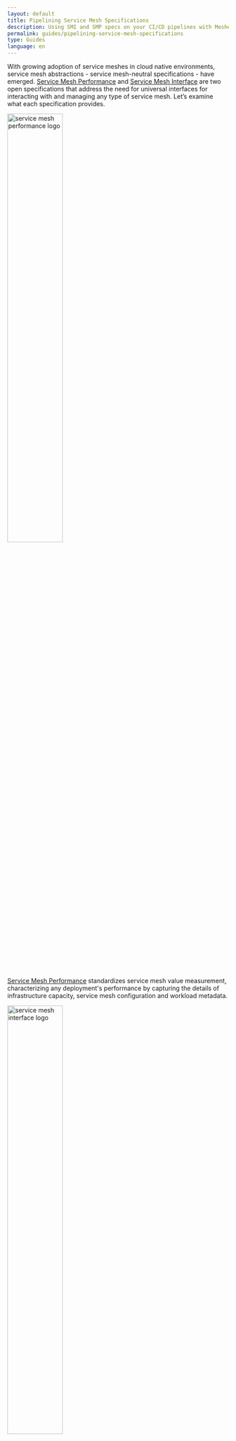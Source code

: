 ```yaml
---
layout: default
title: Pipelining Service Mesh Specifications
description: Using SMI and SMP specs on your CI/CD pipelines with Meshery's GitHub Actions
permalink: guides/pipelining-service-mesh-specifications
type: Guides
language: en
---
```


With growing adoption of service meshes in cloud native environments, service mesh abstractions - service mesh-neutral specifications - have emerged. <a href="https://layer5.io/projects/service-mesh-performance">Service Mesh Performance</a>  and <a href="https://layer5.io/projects/service-mesh-interface-conformance">Service Mesh Interface</a> are two open specifications that address the need for universal interfaces for interacting with and managing any type of service mesh. Let’s examine what each specification provides.

<img src="{{ site.baseurl }}/assets/img/smp-dark-text-side.svg" className="image-left-no-shadow" alt="service mesh performance logo" style="width: 50%; height: 50%;" />

<a href="https://smp-spec.io">Service Mesh Performance</a> standardizes service mesh value measurement, characterizing any deployment's performance by capturing the details of infrastructure capacity, service mesh configuration and workload metadata.

<img src="{{ site.baseurl }}/assets/img/servicemeshinterface-horizontal-stackedtext-color.svg" className="image-right-no-shadow" alt="service mesh interface logo" style="width: 50%; height: 50%;" />

<a href="https://smi-spec.io">Service Mesh Interface</a> provides a standard interface for service meshes on Kubernetes. These (currently) four specfications offer a common denominator set of interfaces to support most common service mesh use cases and the flexibility to evolve to support new service mesh capabilities over time.

As a service mesh agnostic tool that provides lifecycle and performance management of a large number of (10+) service meshes, Kubernetes applications, service mesh patterns and WebAssembly filters, Meshery is the ideal tool for the job when it comes to implementing these specifications.

Meshery also comes with two new GitHub Actions that do exactly this. The <a href="https://github.com/layer5io/meshery-smi-conformance-action">Meshery SMI Conformance Action</a> which <a href="https://meshery.io/blog/validating-smi-conformance-with-meshery">validates SMI conformance</a> in your pipeline and the <a href="https://github.com/layer5io/meshery-smp-action">Meshery SMP Action</a> which runs <a href="{{ site.baseurl }}/tasks/performance-management">SMP compatible performance benchmarks</a>.
But how do we use these actions? What do they offer? Let’s find out!
<h2>Service Mesh Interface Conformance GitHub Action</h2>

Conformance of SMI specifications is defined as a series of test assertions. These test assertions are categorised by SMI specification (of which, there are currently four specifications) and comprise the complete suite of SMI conformance tests. Conformance requirements will change appropriately as each new version of the SMI spec is released. Refer to Meshery's documentation for details of how <a href="{{ site.baseurl }}/tasks/service-mesh-interface">Meshery performs SMI conformance</a>.


<h3>Using Meshery's SMI Conformance GitHub Action</h3>

The <a href="https://github.com/marketplace/actions/service-mesh-interface-conformance-with-meshery">Service Mesh Interface Conformance GitHub Action</a> is available in the GitHub Marketplace. You can configure this action to trigger with each of your releases, on every pull request. or any GitHub workflow trigger event.
An example of the action configuration which runs on every release is shown below. The action handles setting up a Kubernetes environment, deploying the service mesh (see supported service meshes), running the conformance tests and reporting back the results to the SMI Conformance dashboard in Meshery.

```yaml
name: SMI Conformance with Meshery
on:
  push:
    tags:
      - 'v*'

jobs:
  smi-conformance:
    name: SMI Conformance
    runs-on: ubuntu-latest
    steps:

      - name: SMI conformance tests
        uses: layer5io/mesheryctl-smi-conformance-action@master
        with:
          provider_token: ${{ secrets.MESHERY_PROVIDER_TOKEN }}
          service_mesh: open_service_mesh
          mesh_deployed: false
```

You can also bring in their own cluster with specific capabilities and with a service mesh already installed.

```yaml
name: SMI Conformance with Meshery
on:
  push:
    branches:
      - 'master'

jobs:
  smi-conformance:
    name: SMI Conformance tests on master
    runs-on: ubuntu-latest
    steps:

      - name: Deploy k8s-minikube
        uses: manusa/actions-setup-minikube@v2.4.1
        with:
          minikube version: 'v1.21.0'
          kubernetes version: 'v1.20.7'
          driver: docker

      - name: Install OSM
        run: |
           curl -LO https://github.com/openservicemesh/osm/releases/download/v0.9.1/osm-v0.9.1-linux-amd64.tar.gz
           tar -xzf osm-v0.9.1-linux-amd64.tar.gz
           mkdir -p ~/osm/bin
           mv ./linux-amd64/osm ~/osm/bin/osm-bin
           PATH="$PATH:$HOME/osm/bin/"
           osm-bin install --osm-namespace default

      - name: SMI conformance tests
        uses: layer5io/mesheryctl-smi-conformance-action@master
        with:
          provider_token: ${{ secrets.MESHERY_PROVIDER_TOKEN }}
          service_mesh: open_service_mesh
          mesh_deployed: true
```

You can download a token from Meshery and add it as a GitHub secret (in the example above, the secret is <code>MESHERY_PROVIDER_TOKEN</code>). After the test is run, you can view the results from the Service Mesh Interface dashboard in Meshery UI.

<img src="{{ site.baseurl }}/assets/img/smi-conformance-result.png" className="image-center-shadow" style="width:70%" alt="smi conformance dashboard" /> <br />
<i>Meshery's Service Mesh Interface Conformance Results</i>

Participating service mesh projects can also <a href="{{ site.baseurl }}/tasks/service-mesh-interface#reporting-conformance">automatically report their conformance test results</a> to the <a href="https://meshery.io/service-mesh-interface">SMI Conformance dashboard</a>

<h2>Service Mesh Performance GitHub Action</h2>

Measuring and managing the performance of a service mesh is key to efficient operation of any service mesh. Meshery is the canonical implementation of the Service Mesh Performance specification. You can choose from multiple load generators and use a highly configurable set of load profiles with variable tunable facets to run a performance test. Meshery packages all these features into an easy-to-use GitHub Action.

<h3>Using Meshery's Service Mesh Performance GitHub Action</h3>

The <a href="https://github.com/marketplace/actions/performance-testing-with-meshery">Service Mesh Performance GitHub Action</a> is available in the GitHub Marketplace.You can create your own performance profiles to run repeatable tests with Meshery. You can configure this action to trigger with each of your releases, on every pull request. or any GitHub workflow trigger event. A sample configuration of the action is shown below.

```yaml
name: Meshery SMP Action
on:
  push:
    branches:
      'master'

jobs:
  performance-test:
    name: Performance Test
    runs-on: ubuntu-latest
    steps:
      - name: checkout
        uses: actions/checkout@v2
        with:
          ref: 'perf'

      - name: Deploy k8s-minikube
        uses: manusa/actions-setup-minikube@v2.4.1
        with:
          minikube version: 'v1.21.0'
          kubernetes version: 'v1.20.7'
          driver: docker

      - name: Run Performance Test
        uses: layer5io/meshery-smp-action@master
        with:
          provider_token: ${{ secrets.PROVIDER_TOKEN }}
          platform: docker
          profile_name: soak-test
```

You can also define your test configuration in an SMP compatible configuration file as shown below.

```yaml
smp_version: v0.0.1
id:
name: Istio Performance Test
labels: {}
clients:
- internal: false
  load_generator: fortio
  protocol: 1
  connections: 2
  rps: 10
  headers: {}
  cookies: {}
  body: ""
  content_type: ""
  endpoint_urls:
  - http://localhost:2323/productpage
duration: "30m"
```

See this sample GitHub workflow (<a href="https://github.com/layer5io/meshery-smp-action/blob/master/action.yml">action.yml</a>) for more configuration details.

<img src="{{ site.baseurl }}/assets/img/service-mesh-performance-profile-test-results.png" className="image-center" alt="performance management dashboard" />

The results from the tests are updated on the Performance Management dashboard in Meshery. To learn more about interpreting the test results, check out <a href="https://docs.meshery.io/guides/interpreting-performance-test-results">this guide</a>. You can always checkout the <a href="https://docs.meshery.io/guides">Meshery User Guides</a> to dive deep into these features.
